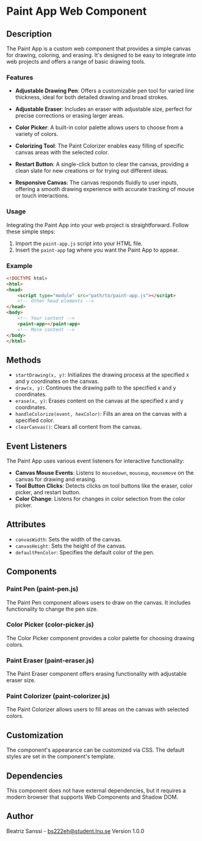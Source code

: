# Paint App Web Component

## Description

The Paint App is a custom web component that provides a simple canvas for drawing, coloring, and erasing. It's designed to be easy to integrate into web projects and offers a range of basic drawing tools.

### Features

- **Adjustable Drawing Pen**: Offers a customizable pen tool for varied line thickness, ideal for both detailed drawing and broad strokes.

- **Adjustable Eraser**: Includes an eraser with adjustable size, perfect for precise corrections or erasing larger areas.

- **Color Picker**: A built-in color palette allows users to choose from a variety of colors.

- **Colorizing Tool**: The Paint Colorizer enables easy filling of specific canvas areas with the selected color.

- **Restart Button**: A single-click button to clear the canvas, providing a clean slate for new creations or for trying out different ideas.

- **Responsive Canvas**: The canvas responds fluidly to user inputs, offering a smooth drawing experience with accurate tracking of mouse or touch interactions.

### Usage

Integrating the Paint App into your web project is straightforward. Follow these simple steps:

1. Import the `paint-app.js` script into your HTML file.
2. Insert the `paint-app` tag where you want the Paint App to appear.

### Example

```html
<!DOCTYPE html>
<html>
<head> 
    <script type="module" src="path/to/paint-app.js"></script>
    <!-- Other head elements -->
</head>
<body>
    <!-- Your content -->
    <paint-app></paint-app>
    <!-- More content -->
</body>
</html>
```

## Methods

- `startDrawing(x, y)`: Initializes the drawing process at the specified x and y coordinates on the canvas.
- `draw(x, y)`: Continues the drawing path to the specified x and y coordinates.
- `erase(x, y)`: Erases content on the canvas at the specified x and y coordinates.
- `handleColorize(event, hexColor)`: Fills an area on the canvas with a specified color.
- `clearCanvas()`: Clears all content from the canvas.

## Event Listeners

The Paint App uses various event listeners for interactive functionality:

- **Canvas Mouse Events**: Listens to `mousedown`, `mouseup`, `mousemove` on the canvas for drawing and erasing.
- **Tool Button Clicks**: Detects clicks on tool buttons like the eraser, color picker, and restart button.
- **Color Change**: Listens for changes in color selection from the color picker.

## Attributes

- `canvasWidth`: Sets the width of the canvas.
- `canvasHeight`: Sets the height of the canvas.
- `defaultPenColor`: Specifies the default color of the pen.

## Components

### Paint Pen (paint-pen.js)

The Paint Pen component allows users to draw on the canvas. It includes functionality to change the pen size.

### Color Picker (color-picker.js)

The Color Picker component provides a color palette for choosing drawing colors.

### Paint Eraser (paint-eraser.js)

The Paint Eraser component offers erasing functionality with adjustable eraser size.

### Paint Colorizer (paint-colorizer.js)

The Paint Colorizer allows users to fill areas on the canvas with selected colors.

## Customization

The component's appearance can be customized via CSS. The default styles are set in the component's template.

## Dependencies

This component does not have external dependencies, but it requires a modern browser that supports Web Components and Shadow DOM.

## Author

Beatriz Sanssi - <bs222eh@student.lnu.se>
Version 1.0.0
